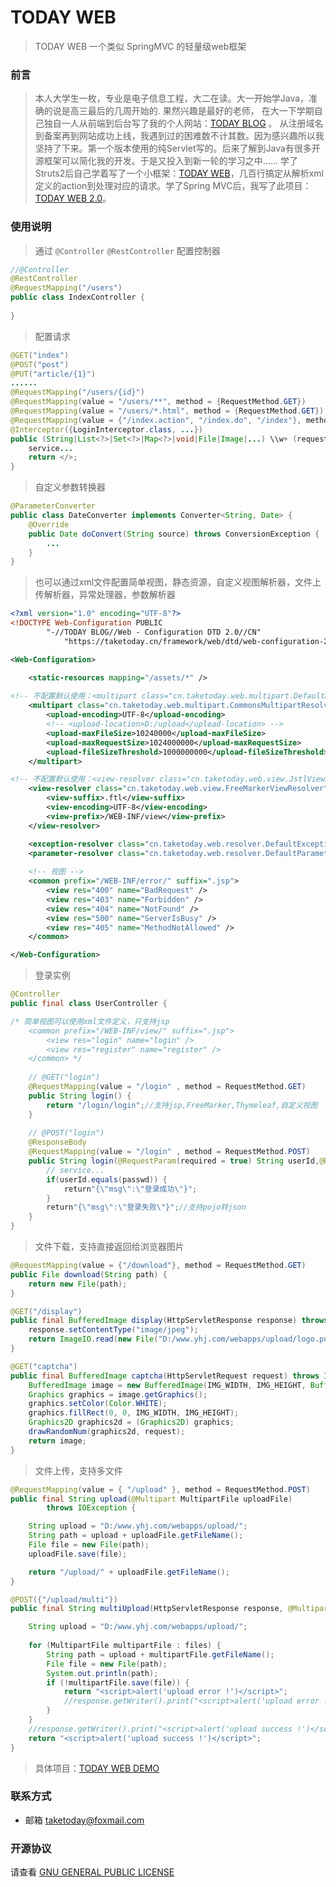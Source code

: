 # TODAY WEB

> TODAY WEB 一个类似 SpringMVC 的轻量级web框架

### 前言
> 本人大学生一枚，专业是电子信息工程，大二在读。大一开始学Java，准确的说是高三最后的几周开始的. 果然兴趣是最好的老师， 在大一下学期自己独自一人从前端到后台写了我的个人网站：<a href="https://taketoday.cn" target="_blank">TODAY BLOG</a> 。 从注册域名到备案再到网站成功上线，我遇到过的困难数不计其数。因为感兴趣所以我坚持了下来。第一个版本使用的纯Servlet写的。后来了解到Java有很多开源框架可以简化我的开发。于是又投入到新一轮的学习之中...... 学了Struts2后自己学着写了一个小框架：[TODAY WEB](https://gitee.com/TAKETODAY/today_web/tree/v1.1.1/)，几百行搞定从解析xml定义的action到处理对应的请求。学了Spring MVC后，我写了此项目：[TODAY WEB 2.0](https://gitee.com/TAKETODAY/today_web)。

### 使用说明

> 通过 `@Controller` `@RestController` 配置控制器
```java
//@Controller
@RestController
@RequestMapping("/users")
public class IndexController {
    
}
```
> 配置请求
```java
@GET("index")
@POST("post")
@PUT("article/{1}")
......
@RequestMapping("/users/{id}")
@RequestMapping(value = "/users/**", method = {RequestMethod.GET})
@RequestMapping(value = "/users/*.html", method = {RequestMethod.GET})
@RequestMapping(value = {"/index.action", "/index.do", "/index"}, method = RequestMethod.GET)
@Interceptor({LoginInterceptor.class, ...})
public (String|List<?>|Set<?>|Map<?>|void|File|Image|...) \\w+ (request, request, session,servletContext, str, int, long , byte, short, boolean, @Session("loginUser"), @Header("User-Agent"), @Cookie("JSESSIONID"), @PathVariable("id"), @RequestBody("users"), @Multipart("uploadFiles") MultipartFile[]) {
    service...
    return </>;
}
```
> 自定义参数转换器
```java
@ParameterConverter 
public class DateConverter implements Converter<String, Date> {
    @Override
    public Date doConvert(String source) throws ConversionException {
        ...
    }
}
```

> 也可以通过xml文件配置简单视图，静态资源，自定义视图解析器，文件上传解析器，异常处理器，参数解析器

```xml
<?xml version="1.0" encoding="UTF-8"?>
<!DOCTYPE Web-Configuration PUBLIC 
		"-//TODAY BLOG//Web - Configuration DTD 2.0//CN"
			"https://taketoday.cn/framework/web/dtd/web-configuration-2.2.0.dtd">

<Web-Configuration>

    <static-resources mapping="/assets/*" />
    
<!-- 不配置默认使用：<multipart class="cn.taketoday.web.multipart.DefaultMultipartResolver"> 支持自定义-->
    <multipart class="cn.taketoday.web.multipart.CommonsMultipartResolver">
        <upload-encoding>UTF-8</upload-encoding>
        <!-- <upload-location>D:/upload</upload-location> -->
        <upload-maxFileSize>10240000</upload-maxFileSize>
        <upload-maxRequestSize>1024000000</upload-maxRequestSize>
        <upload-fileSizeThreshold>1000000000</upload-fileSizeThreshold>
    </multipart>

<!-- 不配置默认使用：<view-resolver class="cn.taketoday.web.view.JstlViewResolver"> 同样支持自定义-->
    <view-resolver class="cn.taketoday.web.view.FreeMarkerViewResolver">
        <view-suffix>.ftl</view-suffix>
        <view-encoding>UTF-8</view-encoding>
        <view-prefix>/WEB-INF/view</view-prefix>
    </view-resolver>

	<exception-resolver class="cn.taketoday.web.resolver.DefaultExceptionResolver"/>
	<parameter-resolver class="cn.taketoday.web.resolver.DefaultParameterResolver"/>
    
    <!-- 视图 -->
    <common prefix="/WEB-INF/error/" suffix=".jsp">
        <view res="400" name="BadRequest" />
        <view res="403" name="Forbidden" />
        <view res="404" name="NotFound" />
        <view res="500" name="ServerIsBusy" />
        <view res="405" name="MethodNotAllowed" />
    </common>

</Web-Configuration>
```
>  登录实例

```java
@Controller
public final class UserController {

/* 简单视图可以使用xml文件定义，只支持jsp
    <common prefix="/WEB-INF/view/" suffix=".jsp">
        <view res="login" name="login" />
        <view res="register" name="register" />
    </common> */
    
    // @GET("login")
    @RequestMapping(value = "/login" , method = RequestMethod.GET)
    public String login() {
        return "/login/login";//支持jsp,FreeMarker,Thymeleaf,自定义视图
    }
    
    // @POST("login")
    @ResponseBody
    @RequestMapping(value = "/login" , method = RequestMethod.POST)
    public String login(@RequestParam(required = true) String userId,@RequestParam(required = true) String passwd) {
        // service...
        if(userId.equals(passwd)) {
            return"{\"msg\":\"登录成功\"}";
        }
        return"{\"msg\":\"登录失败\"}";//支持pojo转json
    }
}
```

> 文件下载，支持直接返回给浏览器图片

```java
@RequestMapping(value = {"/download"}, method = RequestMethod.GET)
public File download(String path) {
    return new File(path);
}
```
```java
@GET("/display")
public final BufferedImage display(HttpServletResponse response) throws IOException {
    response.setContentType("image/jpeg");
    return ImageIO.read(new File("D:/www.yhj.com/webapps/upload/logo.png"));
}

@GET("captcha")
public final BufferedImage captcha(HttpServletRequest request) throws IOException {
    BufferedImage image = new BufferedImage(IMG_WIDTH, IMG_HEIGHT, BufferedImage.TYPE_INT_RGB);
    Graphics graphics = image.getGraphics();
    graphics.setColor(Color.WHITE);
    graphics.fillRect(0, 0, IMG_WIDTH, IMG_HEIGHT);
    Graphics2D graphics2d = (Graphics2D) graphics;
    drawRandomNum(graphics2d, request);
    return image;
}
```
> 文件上传，支持多文件
```java
@RequestMapping(value = { "/upload" }, method = RequestMethod.POST)
public final String upload(@Multipart MultipartFile uploadFile)
        throws IOException {

    String upload = "D:/www.yhj.com/webapps/upload/";
    String path = upload + uploadFile.getFileName();
    File file = new File(path);
    uploadFile.save(file);

    return "/upload/" + uploadFile.getFileName();
}

@POST({"/upload/multi"})
public final String multiUpload(HttpServletResponse response, @Multipart MultipartFile[] files) throws IOException {

    String upload = "D:/www.yhj.com/webapps/upload/";
    
    for (MultipartFile multipartFile : files) {
        String path = upload + multipartFile.getFileName();
        File file = new File(path);
        System.out.println(path);
        if (!multipartFile.save(file)) {
            return "<script>alert('upload error !')</script>";
            //response.getWriter().print("<script>alert('upload error !')</script>");
        }
    }
    //response.getWriter().print("<script>alert('upload success !')</script>");
    return "<script>alert('upload success !')</script>";
}
```

> 具体项目：[TODAY WEB DEMO](https://github.com/TAKETODAY/today-web-demo)

### 联系方式
- 邮箱 taketoday@foxmail.com

### 开源协议

请查看 [GNU GENERAL PUBLIC LICENSE](https://github.com/TAKETODAY/today-web/blob/master/LICENSE)

